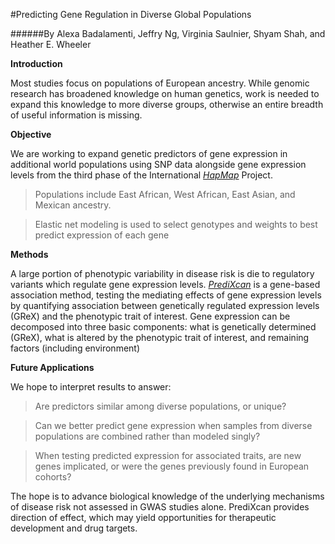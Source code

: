#Predicting Gene Regulation in Diverse Global Populations

######By Alexa Badalamenti, Jeffry Ng, Virginia Saulnier, Shyam Shah, and Heather E. Wheeler

**Introduction**

  Most studies focus on populations of European ancestry. While genomic research has broadened knowledge on human genetics, work is needed to expand this knowledge to more diverse groups, otherwise an entire breadth of useful information is missing.
  
**Objective**

  We are working to expand genetic predictors of gene expression in additional world populations using SNP data alongside gene expression levels from the third phase of the International [*HapMap*](http://hapmap.ncbi.nlm.nih.gov/index.html.en)  Project.
  
>Populations include East African, West African, East Asian, and Mexican ancestry.
  
>Elastic net modeling is used to select genotypes and weights to best predict expression of each gene

**Methods**

  A large portion of phenotypic variability in disease risk is die to regulatory variants which regulate gene expression levels. [*PrediXcan*](http://www.nature.com/ng/journal/v47/n9/full/ng.3367.html) is a gene-based association method, testing the mediating effects of gene expression levels by quantifying association between genetically regulated expression levels (GReX) and the phenotypic trait of interest. Gene expression can be decomposed into three basic components: what is genetically determined (GReX), what is altered by the phenotypic trait of interest, and remaining factors (including environment)

**Future Applications**

  We hope to interpret results to answer:
  
> Are predictors similar among diverse populations, or unique?
  
> Can we better predict gene expression when samples from diverse populations are combined rather than modeled singly?

>When testing predicted expression for associated traits, are new genes implicated, or were the genes previously found in European cohorts?
  
  The hope is to advance biological knowledge of the underlying mechanisms of disease risk not assessed in GWAS studies alone. PrediXcan provides direction of effect, which may yield opportunities for therapeutic development and drug targets.
